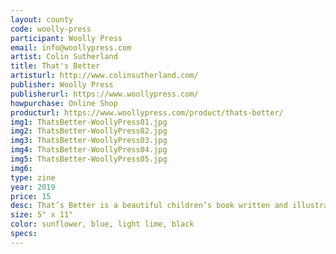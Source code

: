 ```yaml
---
layout: county 
code: woolly-press
participant: Woolly Press
email: info@woollypress.com
artist: Colin Sutherland
title: That's Better
artisturl: http://www.colinsutherland.com/
publisher: Woolly Press
publisherurl: https://www.woollypress.com/
howpurchase: Online Shop
producturl: https://www.woollypress.com/product/thats-better/
img1: ThatsBetter-WoollyPress01.jpg
img2: ThatsBetter-WoollyPress02.jpg
img3: ThatsBetter-WoollyPress03.jpg
img4: ThatsBetter-WoollyPress04.jpg
img5: ThatsBetter-WoollyPress05.jpg
img6: 
type: zine
year: 2019
price: 15
desc: That’s Better is a beautiful children’s book written and illustrated by Colin Sutherland that explores the in’s and out’s of opposites.
size: 5" x 11"
color: sunflower, blue, light lime, black
specs: 
---
```

